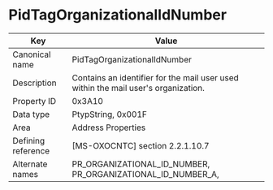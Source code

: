 # PidTagOrganizationalIdNumber

| Key | Value |
|---|---|
| Canonical name | PidTagOrganizationalIdNumber |
| Description | Contains an identifier for the mail user used within the mail user's organization. |
| Property ID | 0x3A10 |
| Data type | PtypString, 0x001F |
| Area | Address Properties |
| Defining reference | [MS-OXOCNTC] section 2.2.1.10.7 |
| Alternate names | PR_ORGANIZATIONAL_ID_NUMBER, PR_ORGANIZATIONAL_ID_NUMBER_A, |
